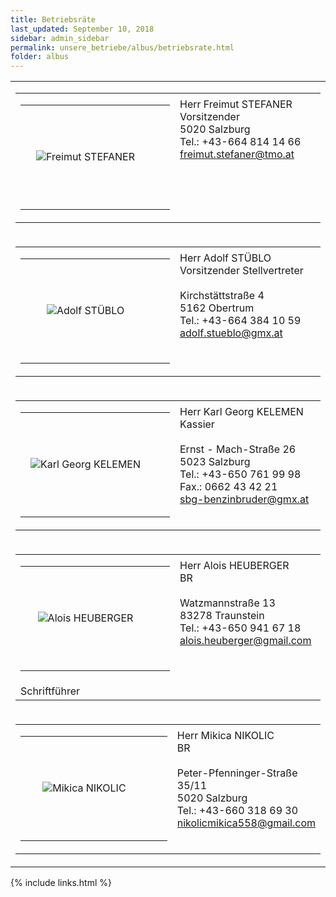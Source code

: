 ```yaml
---
title: Betriebsräte
last_updated: September 10, 2018
sidebar: admin_sidebar
permalink: unsere_betriebe/albus/betriebsrate.html
folder: albus
---
```


<table cellpadding="0" cellspacing="0" border="0" summary="">
 <tbody>
 <tr>
  <td valign="top">

   <table cellpadding="0" cellspacing="0" border="0" summary="">
    <tbody>
    <tr>
     <td valign="top" class="lauftext">
      <table cellpadding="0" cellspacing="0" border="0" summary="">
       <tbody>
       <tr>
        <td width="217" class="kontaktimage" align="center" valign="middle">
         <img src="http://netzwerke.oegb.at/br_richard/data/upload/Stefaner 15.jpg" alt="Freimut STEFANER" border="0">
        </td>
        <td width="15"><img alt="" src="http://netzwerke.oegb.at/br_richard/data/images/1x1.gif" width="15"
                            height="160"><br></td>
       </tr>
       </tbody>
      </table>
     </td>
     <td valign="top" class="lauftext" width="217">
      <img alt="" src="http://netzwerke.oegb.at/br_richard/data/images/1x1.gif" width="1" height="5"><br>
      <span class="kontaktname">Herr Freimut STEFANER </span><br>
      <span class="kontaktfunktion">Vorsitzender</span><br>
      5020 Salzburg
      <br>Tel.: +43-664 814 14 66
      <br><a href="mailto:freimut.stefaner@tmo.at" class="kontaktemail">freimut.stefaner@tmo.at</a>
     </td>
    </tr>
    </tbody>
   </table><!-- R:0.012923955917358  --></td>
 </tr>
 <tr>
  <td valign="top">
   <!-- cacheInfo : 7224926c7480f91d6abc2e5e4f9bb3fb -->
   <table cellpadding="0" cellspacing="0" border="0" summary="">
    <tbody>
    <tr>
     <td valign="top" class="lauftext">
      <table cellpadding="0" cellspacing="0" border="0" summary="">
       <tbody>
       <tr>
        <td width="217" class="kontaktimage" align="center" valign="middle">
         <img src="http://netzwerke.oegb.at/br_richard/data/upload/Stueblo 15.jpg" alt="Adolf STÜBLO" border="0">
        </td>
        <td width="15"><img alt="" src="http://netzwerke.oegb.at/br_richard/data/images/1x1.gif" width="15"
                            height="160"><br></td>
       </tr>
       </tbody>
      </table>
     </td>
     <td valign="top" class="lauftext" width="217">
      <img alt="" src="http://netzwerke.oegb.at/br_richard/data/images/1x1.gif" width="1" height="5"><br>
      <span class="kontaktname">Herr Adolf STÜBLO </span><br>
      <span class="kontaktfunktion">Vorsitzender Stellvertreter</span><br>
      <br>Kirchstättstraße 4<br>
      5162 Obertrum
      <br>Tel.: +43-664 384 10 59
      <br><a href="mailto:adolf.stueblo@gmx.at" class="kontaktemail">adolf.stueblo@gmx.at</a>
     </td>
    </tr>
    <tr></tr>
    </tbody>
   </table><!-- R:0.011792898178101  --></td>
 </tr>
 <tr>
  <td valign="top">
   <!-- cacheInfo : 957d651e3f1fc7deb5980e35515af0e1 -->
   <table cellpadding="0" cellspacing="0" border="0" summary="">
    <tbody>
    <tr>
     <td valign="top" class="lauftext">
      <table cellpadding="0" cellspacing="0" border="0" summary="">
       <tbody>
       <tr>
        <td width="217" class="kontaktimage" align="center" valign="middle">
         <img src="http://netzwerke.oegb.at/br_richard/data/upload/Kelemen 15.jpg" alt="Karl Georg KELEMEN" border="0">
        </td>
        <td width="15"><img alt="" src="http://netzwerke.oegb.at/br_richard/data/images/1x1.gif" width="15" height="160"><br></td>
       </tr>
       </tbody>
      </table>
     </td>
     <td valign="top" class="lauftext" width="217">
      <img alt="" src="http://netzwerke.oegb.at/br_richard/data/images/1x1.gif" width="1" height="5"><br>
      <span class="kontaktname">Herr Karl Georg KELEMEN </span><br>
      <span class="kontaktfunktion">Kassier</span><br>
      <br>Ernst - Mach-Straße 26<br>
      5023 Salzburg
      <br>Tel.: +43-650 761 99 98
      <br>Fax.: 0662 43 42 21
      <br><a href="mailto:sbg-benzinbruder@gmx.at" class="kontaktemail">sbg-benzinbruder@gmx.at</a>
     </td>
    </tr>
    </tbody>
   </table><!-- R:0.010795116424561  --></td>
 </tr>
 <tr>
  <td valign="top">
   <!-- cacheInfo : fbdf3d6eec10d0bf25a88dad233236af -->
   <table cellpadding="0" cellspacing="0" border="0" summary="">
    <tbody>
    <tr>
     <td valign="top" class="lauftext">
      <table cellpadding="0" cellspacing="0" border="0" summary="">
       <tbody>
       <tr>
        <td width="217" class="kontaktimage" align="center" valign="middle">
         <img src="http://netzwerke.oegb.at/br_richard/data/upload/Heuberger 15.jpg" alt="Alois HEUBERGER" border="0">
        </td>
        <td width="15"><img alt="" src="http://netzwerke.oegb.at/br_richard/data/images/1x1.gif" width="15"
                            height="160"><br></td>
       </tr>
       </tbody>
      </table>
     </td>
     <td valign="top" class="lauftext" width="217">
      <img alt="" src="http://netzwerke.oegb.at/br_richard/data/images/1x1.gif" width="1" height="5"><br>
      <span class="kontaktname">Herr Alois HEUBERGER </span><br>
      <span class="kontaktfunktion">BR</span><br>
      <br>Watzmannstraße 13<br>
      83278 Traunstein
      <br>Tel.: +43-650 941 67 18
      <br><a href="mailto:alois.heuberger@gmail.com" class="kontaktemail">alois.heuberger@gmail.com</a>
     </td>
    </tr>
    <tr>
     <td colspan="2" class="lauftext">Schriftführer</td>
    </tr>
    </tbody>
   </table><!-- R:0.010648965835571  --></td>
 </tr>
 <tr>
  <td valign="top">
   <!-- cacheInfo : 0120cb21b3e99e2b2a3fcda434c4f028 -->
   <table cellpadding="0" cellspacing="0" border="0" summary="">
    <tbody>
    <tr>
     <td valign="top" class="lauftext">
      <table cellpadding="0" cellspacing="0" border="0" summary="">
       <tbody>
       <tr>
        <td width="217" class="kontaktimage" align="center" valign="middle">
         <img src="http://netzwerke.oegb.at/br_richard/data/upload/Nikolic 15.jpg" alt="Mikica NIKOLIC" border="0">
        </td>
        <td width="15"><img alt="" src="http://netzwerke.oegb.at/br_richard/data/images/1x1.gif" width="15"
                            height="160"><br></td>
       </tr>
       </tbody>
      </table>
     </td>
     <td valign="top" class="lauftext" width="217">
      <img alt="" src="http://netzwerke.oegb.at/br_richard/data/images/1x1.gif" width="1" height="5"><br>
      <span class="kontaktname">Herr Mikica NIKOLIC </span><br>
      <span class="kontaktfunktion">BR</span><br>
      <br>Peter-Pfenninger-Straße 35/11<br>
      5020 Salzburg
      <br>Tel.: +43-660 318 69 30
      <br><a href="mailto:nikolicmikica558@gmail.com" class="kontaktemail">nikolicmikica558@gmail.com</a>
     </td>
    </tr>
    </tbody>
   </table><!-- R:0.011760950088501  --></td>
 </tr>
 </tbody>
</table>
{% include links.html %}

